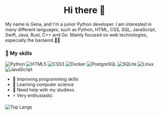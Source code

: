 <h1 align="center">Hi there 👋</h1>

My name is Gena, and I'm a junior Python developer. I am interested in many different languages, such as Python, HTML, CSS, SQL, JavaScript, Swift, Java, Rust, C++ and Go. Mainly focused on web technologies, especially the backend.👨‍💻

### 🚀 My skills
![Python](https://img.shields.io/badge/Python-3776AB?style=for-the-badge&logo=python&logoColor=white)
![HTML5](https://img.shields.io/badge/html5-%23E34F26.svg?style=for-the-badge&logo=html5&logoColor=white)
![CSS3](https://img.shields.io/badge/CSS3-1572B6?style=for-the-badge&logo=css3&logoColor=white)
![Docker](https://img.shields.io/badge/docker-%230db7ed.svg?style=for-the-badge&logo=docker&logoColor=white)
![PostgreSQL](https://img.shields.io/badge/PostgreSQL-316192?style=for-the-badge&logo=postgresql&logoColor=white)
![SQLite](https://img.shields.io/badge/SQLite-07405E?style=for-the-badge&logo=sqlite&logoColor=white)
![Linux](https://img.shields.io/badge/Linux-FCC624?style=for-the-badge&logo=linux&logoColor=black)
![JavaScript](https://img.shields.io/badge/javascript-%23323330.svg?style=for-the-badge&logo=javascript&logoColor=%23F7DF1E)

- 🔭 Improving programming skills
- 🌱 Learning computer science
- 🤔 Need help with my studiess
- ⚡ Very enthusiastic

![Top Langs](https://github-readme-stats.vercel.app/api/top-langs/?username=lep0n&show_icons=true&locale=en&layout=compact&theme=dark&hide=html,css,scss)
